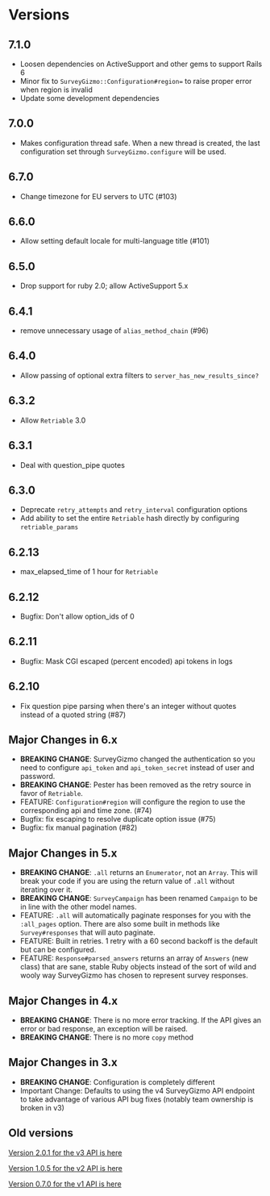 # Versions

## 7.1.0
* Loosen dependencies on ActiveSupport and other gems to support Rails 6
* Minor fix to `SurveyGizmo::Configuration#region=` to raise proper error when region is invalid
* Update some development dependencies

## 7.0.0
* Makes configuration thread safe. When a new thread is created, the last configuration set through `SurveyGizmo.configure` will be used.

## 6.7.0
* Change timezone for EU servers to UTC (#103)

## 6.6.0
* Allow setting default locale for multi-language title (#101)

## 6.5.0
* Drop support for ruby 2.0; allow ActiveSupport 5.x

## 6.4.1
* remove unnecessary usage of `alias_method_chain` (#96)

## 6.4.0
* Allow passing of optional extra filters to `server_has_new_results_since?`

## 6.3.2
* Allow `Retriable` 3.0

## 6.3.1
* Deal with question_pipe quotes

## 6.3.0
* Deprecate `retry_attempts` and `retry_interval` configuration options
* Add ability to set the entire `Retriable` hash directly by configuring `retriable_params`

## 6.2.13
* max_elapsed_time of 1 hour for `Retriable`

## 6.2.12
* Bugfix: Don't allow option_ids of 0

## 6.2.11
* Bugfix: Mask CGI escaped (percent encoded) api tokens in logs

## 6.2.10
* Fix question pipe parsing when there's an integer without quotes instead of a quoted string (#87)

## Major Changes in 6.x
* **BREAKING CHANGE**: SurveyGizmo changed the authentication so you need to configure `api_token` and `api_token_secret` instead of user and password.
* **BREAKING CHANGE**: Pester has been removed as the retry source in favor of `Retriable`.
* FEATURE: `Configuration#region` will configure the region to use the corresponding api and time zone. (#74)
* Bugfix: fix escaping to resolve duplicate option issue (#75)
* Bugfix: fix manual pagination (#82)

## Major Changes in 5.x

* **BREAKING CHANGE**: `.all` returns an `Enumerator`, not an `Array`. This will break your code if you are using the return value of `.all` without iterating over it.
* **BREAKING CHANGE**: `SurveyCampaign` has been renamed `Campaign` to be in line with the other model names.
* FEATURE: `.all` will automatically paginate responses for you with the `:all_pages` option. There are also some built in methods like `Survey#responses` that will auto paginate.
* FEATURE: Built in retries. 1 retry with a 60 second backoff is the default but can be configured.
* FEATURE: `Response#parsed_answers` returns an array of `Answers` (new class) that are sane, stable Ruby objects instead of the sort of wild and wooly way SurveyGizmo has chosen to represent survey responses.

## Major Changes in 4.x

* **BREAKING CHANGE**: There is no more error tracking.  If the API gives an error or bad response, an exception will be raised.
* **BREAKING CHANGE**: There is no more ```copy``` method

## Major Changes in 3.x

* **BREAKING CHANGE**: Configuration is completely different
* Important Change: Defaults to using the v4 SurveyGizmo API endpoint to take advantage of various API bug fixes (notably team ownership is broken in v3)

## Old versions

[Version 2.0.1 for the v3 API is here](https://github.com/RipTheJacker/survey-gizmo-ruby/releases/tag/v2.0.1)

[Version 1.0.5 for the v2 API is here](https://github.com/RipTheJacker/survey-gizmo-ruby/releases/tag/v1.0.5)

[Version 0.7.0 for the v1 API is here](https://github.com/RipTheJacker/survey-gizmo-ruby/releases/tag/v0.7.0)
